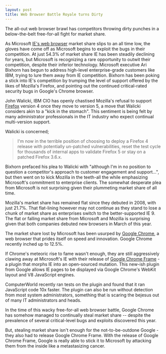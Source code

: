 ```yaml
---
layout: post
title: Web Browser Battle Royale turns Dirty
---
```


The all-out web browser brawl has competitors throwing dirty punches in a below-the-belt free-for-all fight for market share.

As Microsoft <a href="http://windows.microsoft.com/en-US/internet-explorer/products/ie/home">IE's web browser</a> market share slips to an all time low, the gloves have come off as Microsoft begins to exploit the bugs in their competition. At just 54.3% of market share IE has been steadily declining for years, but Microsoft is recognizing a rare opportunity to outwit their competition, despite their inferior technology. Microsoft executive Ari Bixhorn has begun to  address high-level enterprise-grade customers like IBM, trying to lure them away from IE competition. Bixhorn has been poking a stick into IE's competition by trumping the level of support offered by the likes of Mozilla's Firefox, and pointing out the continued critical-rated security bugs in Google's Chrome browser.

John Walicki, IBM CIO has openly chastised Mozilla's refusal to support <a href="http://www.mozilla.com/firefox/">Firefox</a> version 4 once they move to version 5, a move that Walicki considers akin to a "kick in the stomach". This sentiment is being felt by many administrator professionals in the IT industry who expect continual multi-version support.

Walicki is concerned;

> I'm now in the terrible position of choosing to deploy a Firefox 4 release with potentially un-patched vulnerabilities, reset the test cycle for thousands of internal apps to validate Firefox 5 or stay on a patched Firefox 3.6.x.

Bixhorn prefaced his plea to Walicki with "although I'm in no position to question a competitor's approach to customer engagement and support...", but then went on to kick Mozilla in the teeth-all the while emphasizing Microsoft's commitment to enterprise clients. The somewhat desperate plea from Microsoft is not surprising given their plummeting market share of all time. 

Mozilla's market share has remained flat since they debuted in 2008, with just 21.7%. That flat-lining however may not continue as they stand to lose a chunk of market share as enterprises switch to the better-supported IE 9. The flat or falling market share from Microsoft and Mozilla is surprising given that both companies debuted new browsers in March of this year. 

The market share lost by Microsoft has been usurped by <a href="http://www.google.com/chrome/">Google Chrome</a>, a web browser that prides itself on speed and innovation. Google Chrome recently inched up to 12.5%.

If Chrome's meteoric rise to fame wasn't enough, they are still aggressively clawing away at Microsoft's IE with their release of <a href="http://code.google.com/chrome/chromeframe/">Google Chrome Frame</a> - a plugin that morphs IE into an open-sourced mutation. This new-ish plugin from Google allows IE pages to be displayed via Google Chrome's WebKit layout and V8 JavaScript engines. 

ComputerWorld recently ran tests on the plugin and found that it ran JavaScript code 10x faster. The plugin can also be run without detection from most system administrators, something that is scaring the bejesus out of many IT administrators and heads. 

In the time of this wacky free-for-all web browser battle, Google Chrome has somehow managed to continually steal market share -- despite the prevalence of several critical-level bugs and exploits discovered this year. 

But, stealing market share isn't enough for the not-to-be-outdone Google - they also had to release Google Chrome Frame. With the release of Google Chrome Frame, Google is really able to stick it to Microsoft by attacking them from the inside like a metastasizing cancer.
